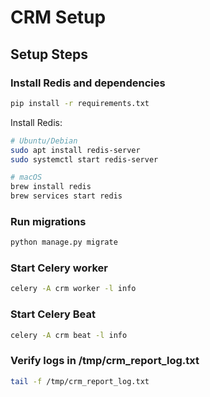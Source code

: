 # CRM Setup

## Setup Steps

### Install Redis and dependencies

```bash
pip install -r requirements.txt
```

Install Redis:

```bash
# Ubuntu/Debian
sudo apt install redis-server
sudo systemctl start redis-server

# macOS
brew install redis
brew services start redis
```

### Run migrations

```bash
python manage.py migrate
```

### Start Celery worker

```bash
celery -A crm worker -l info
```

### Start Celery Beat

```bash
celery -A crm beat -l info
```

### Verify logs in /tmp/crm_report_log.txt

```bash
tail -f /tmp/crm_report_log.txt
```